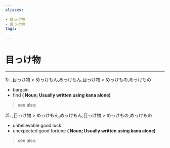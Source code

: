 ```yaml
---
aliases:
    
- 目っけ物
- 目っけ物
tags:
    
---
```


# 目っけ物
---
1).
,目っけ物 > めっけもん,めっけもん,目っけ物 > めっけもの,めっけもの

- bargain
- find
**( Noun; Usually written using kana alone)**
> see also: 
            
2).
,目っけ物 > めっけもん,めっけもん,目っけ物 > めっけもの,めっけもの

- unbelievable good luck
- unexpected good fortune
**( Noun; Usually written using kana alone)**
> see also: 
            